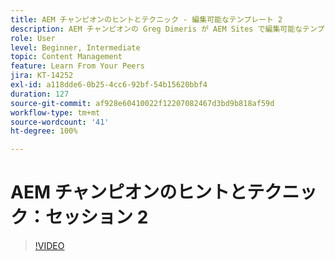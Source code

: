 ```yaml
---
title: AEM チャンピオンのヒントとテクニック - 編集可能なテンプレート 2
description: AEM チャンピオンの Greg Dimeris が AEM Sites で編集可能なテンプレートをどのように活用したかを説明します。 これらのクイックヒントを確認し、今すぐインスタンスで試してみてください。
role: User
level: Beginner, Intermediate
topic: Content Management
feature: Learn From Your Peers
jira: KT-14252
exl-id: a118dde6-0b25-4cc6-92bf-54b15620bbf4
duration: 127
source-git-commit: af928e60410022f12207082467d3bd9b818af59d
workflow-type: tm+mt
source-wordcount: '41'
ht-degree: 100%

---
```


# AEM チャンピオンのヒントとテクニック：セッション 2

>[!VIDEO](https://video.tv.adobe.com/v/3409427?quality=12&learn=on)
